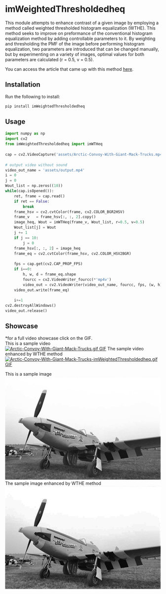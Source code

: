 # imWeightedThresholdedheq
This module attempts to enhance contrast of a given image by employing a method called weighted thresholded histogram equalization (WTHE). This method seeks to improve on preformance of the conventional histogram equalization method by adding controllable parameters to it. By weighting and thresholding the PMF of the image before performing histogram equalization, two parameters are introduced that can be changed manually, but by experimenting on a variety of images, optimal values for both parameters are calculated (r = 0.5, v = 0.5).

You can access the article that came up with this method [here](https://www.researchgate.net/publication/3183125_Ward_RK_Fast_ImageVideo_Contrast_Enhancement_Based_on_Weighted_Thresholded_Histogram_Equalization_IEEE_Trans_Consumer_Electronics_532_757-764).  


## Installation

Run the following to install:

```python
pip install imWeightedThresholdedheq
```

## Usage

```python
import numpy as np
import cv2
from imWeightedThresholdedheq import imWTHeq 

cap = cv2.VideoCapture('assets/Arctic-Convoy-With-Giant-Mack-Trucks.mp4')

# output video without sound
video_out_name = 'assets/output.mp4'
i = 0
j = 0
Wout_list = np.zeros((10))
while(cap.isOpened()):
    ret, frame = cap.read()
    if ret == False:
        break
    frame_hsv = cv2.cvtColor(frame, cv2.COLOR_BGR2HSV)
    frame_v   = frame_hsv[:, :, 2].copy()
    image_heq, Wout = imWTHeq(frame_v, Wout_list, r=0.5, v=0.5)
    Wout_list[j] = Wout
    j += 1
    if j == 10:
        j = 0
    frame_hsv[:, :, 2] = image_heq
    frame_eq = cv2.cvtColor(frame_hsv, cv2.COLOR_HSV2BGR)

    fps = cap.get(cv2.CAP_PROP_FPS)
    if i==0:
        h, w, d = frame_eq.shape
        fourcc = cv2.VideoWriter_fourcc(*'mp4v')
        video_out = cv2.VideoWriter(video_out_name, fourcc, fps, (w, h))
    video_out.write(frame_eq)

    i+=1
cv2.destroyAllWindows()
video_out.release()
```

## Showcase
*for a full video showcase click on the GIF.  
This is a sample video  
[![Arctic-Convoy-With-Giant-Mack-Trucks.gif GIF](https://raw.githubusercontent.com/Mamdasn/imWeightedThresholdedheq/main/assets/Arctic-Convoy-With-Giant-Mack-Trucks.gif "Arctic-Convoy-With-Giant-Mack-Trucks.gif GIF")](https://youtu.be/5H_EY_ugmzg)
The sample video enhanced by WTHE method  
[![Arctic-Convoy-With-Giant-Mack-Trucks-imWeightedThresholdedheq.gif GIF](https://raw.githubusercontent.com/Mamdasn/imWeightedThresholdedheq/main/assets/Arctic-Convoy-With-Giant-Mack-Trucks-imWeightedThresholdedheq.gif "Arctic-Convoy-With-Giant-Mack-Trucks-imWeightedThresholdedheq.gif GIF")](https://youtu.be/5H_EY_ugmzg)

This is a sample image  
![Plane.jpg Image](https://raw.githubusercontent.com/Mamdasn/imWeightedThresholdedheq/main/assets/Plane.jpg "Plane.jpg Image")
The sample image enhanced by WTHE method  
![Plane-imWeightedThresholdedheq.jpg Image](https://raw.githubusercontent.com/Mamdasn/imWeightedThresholdedheq/main/assets/Plane-imWeightedThresholdedheq.jpg "Plane-imWeightedThresholdedheq.jpg Image")

